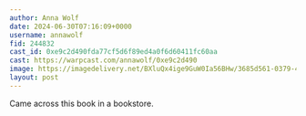 ```yaml
---
author: Anna Wolf
date: 2024-06-30T07:16:09+0000
username: annawolf
fid: 244832
cast_id: 0xe9c2d490fda77cf5d6f89ed4a0f6d60411fc60aa
cast: https://warpcast.com/annawolf/0xe9c2d490
image: https://imagedelivery.net/BXluQx4ige9GuW0Ia56BHw/3685d561-0379-45a6-c481-9c72909e2d00/original
layout: post
---
```

Came across this book in a bookstore.  

<img src='https://imagedelivery.net/BXluQx4ige9GuW0Ia56BHw/3685d561-0379-45a6-c481-9c72909e2d00/original' alt='' referrerpolicy='no-referrer'/>